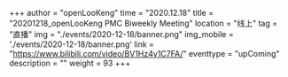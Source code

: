 ﻿+++
author = "openLooKeng"
time = "2020.12.18" 
title = "20201218_openLooKeng PMC Biweekly Meeting" 
location = "线上" 
tag = "直播"
img = "./events/2020-12-18/banner.png" 
img_mobile = './events/2020-12-18/banner.png'
link = "https://www.bilibili.com/video/BV1Hz4y1C7FA/"
eventtype = "upComing"
description = ""
weight = 93
+++


